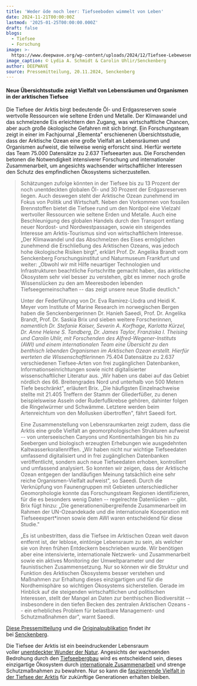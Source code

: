 ```yaml
---
title: 'Weder öde noch leer: Tiefseeboden wimmelt von Leben'
date: 2024-11-21T00:00:00Z
lastmod: '2025-01-25T00:00:00.000Z'
draft: false
blogs:
  - Tiefsee
  - Forschung
image: >-
  https://www.deepwave.org/wp-content/uploads/2024/12/Tiefsee-Lebewesen_Senckenberg_Arktis-980x572.jpg
image_caption: © Lydia A. Schmidt & Carolin Uhlir/Senckenberg
author: DEEPWAVE
source: Pressemitteilung, 20.11.2024, Senckenberg
---
```

#### Neue Übersichtsstudie zeigt Vielfalt von Lebensräumen und Organismen in der arktischen Tiefsee

Die Tiefsee der Arktis birgt bedeutende Öl- und Erdgasreserven sowie wertvolle Ressourcen wie seltene Erden und Metalle. Der Klimawandel und das schmelzende Eis erleichtern den Zugang, was wirtschaftliche Chancen, aber auch große ökologische Gefahren mit sich bringt. Ein Forschungsteam zeigt in einer im Fachjournal „Elementa" erschienenen Übersichtsstudie, dass der Arktische Ozean eine große Vielfalt an Lebensräumen und Organismen aufweist, die teilweise wenig erforscht sind. Hierfür wertete das Team 75.000 Datensätze zu 2.637 Tiefseearten aus. Die Forschenden betonen die Notwendigkeit intensiverer Forschung und internationaler Zusammenarbeit, um angesichts wachsender wirtschaftlicher Interessen den Schutz des empfindlichen Ökosystems sicherzustellen.

> Schätzungen zufolge könnten in der Tiefsee bis zu 13 Prozent der noch unentdeckten globalen Öl- und 30 Prozent der Erdgasreserven liegen. Auch deswegen steht der Arktische Ozean zunehmend im Fokus von Politik und Wirtschaft. Neben den Vorkommen von fossilen Brennstoffen bietet die Tiefsee rund um den Nordpol eine Vielzahl wertvoller Ressourcen wie seltene Erden und Metalle. Auch eine Beschleunigung des globalen Handels durch den Transport entlang neuer Nordost- und Nordwestpassagen, sowie ein steigendes Interesse am Arktis-Tourismus sind von wirtschaftlichem Interesse. „Der Klimawandel und das Abschmelzen des Eises ermöglichen zunehmend die Erschließung des Arktischen Ozeans, was jedoch hohe ökologische Risiken birgt", erklärt Prof. Dr. Angelika Brandt vom Senckenberg Forschungsinstitut und Naturmuseum Frankfurt und weiter: „Obwohl wir mit Hilfe neuartiger Technologien und Infrastrukturen beachtliche Fortschritte gemacht haben, das arktische Ökosystem sehr viel besser zu verstehen, gibt es immer noch große Wissenslücken zu den am Meeresboden lebenden Tiefseegemeinschaften -- das zeigt unsere neue Studie deutlich."
>
> Unter der Federführung von Dr. Eva Ramirez-Llodra und Heidi K. Meyer vom Institute of Marine Research im norwegischen Bergen haben die Senckenbergerinnen Dr. Hanieh Saeedi, Prof. Dr. Angelika Brandt, Prof. Dr. Saskia Brix und sieben weitere Forscher*innen, namentlich Dr. Stefanie Kaiser, Severin A. Korfhage, Karlotta Kürzel, Dr. Anne Helene S. Tandberg, Dr. James Taylor, Franziska I. Theising und Carolin Uhlir, mit Forschenden des Alfred-Wegener-Instituts (AWI) und einem internationalen Team eine Übersicht zu den benthisch lebenden Organismen im Arktischen Ozean erstellt. Hierfür werteten die Wissenschaftler*innen 75.404 Datensätze zu 2.637 verschiedenen Tiefsee-Arten von frei zugänglichen Datenbanken, Informationseinrichtungen sowie nicht digitalisierter wissenschaftlicher Literatur aus. „Wir haben uns dabei auf das Gebiet nördlich des 66. Breitengrades Nord und unterhalb von 500 Metern Tiefe beschränkt", erläutert Brix. „Die häufigsten Einzelnachweise stellte mit 21.405 Treffern der Stamm der Gliederfüßer, zu denen beispielsweise Asseln oder Ruderfußkrebse gehören, dahinter folgen die Ringelwürmer und Schwämme. Letztere werden beim Artenreichtum von den Mollusken übertroffen", fährt Saeedi fort.
>
> Eine Zusammenstellung von Lebensraumkarten zeigt zudem, dass die Arktis eine große Vielfalt an geomorphologischen Strukturen aufweist -- von unterseeischen Canyons und Kontinentalhängen bis hin zu Seebergen und biologisch erzeugten Erhebungen wie ausgedehnten Kaltwasserkorallenriffen. „Wir haben nicht nur wichtige Tiefseedaten umfassend digitalisiert und in frei zugänglichen Datenbanken veröffentlicht, sondern auch neue Tiefseedaten erhoben, kontrolliert und umfassend analysiert. So konnten wir zeigen, dass der Arktische Ozean entgegen der landläufigen Meinung tatsächlich eine sehr reiche Organismen-Vielfalt aufweist", so Saeedi. Durch die Verknüpfung von Faunengruppen mit Gebieten unterschiedlicher Geomorphologie konnte das Forschungsteam Regionen identifizieren, für die es besonders wenig Daten -- regelrechte Datenlücken -- gibt. Brix fügt hinzu: „Die generationenübergreifende Zusammenarbeit im Rahmen der UN-Ozeandekade und die internationale Kooperation mit Tiefseeexpert\*innen sowie dem AWI waren entscheidend für diese Studie."
>
> „Es ist unbestritten, dass die Tiefsee im Arktischen Ozean weit davon entfernt ist, der leblose, eintönige Lebensraum zu sein, als welcher sie von ihren frühen Entdeckern beschrieben wurde. Wir benötigen aber eine intensivierte, internationale Netzwerk- und Zusammenarbeit sowie ein aktives Monitoring der Umweltparameter und der faunistischen Zusammensetzung. Nur so können wir die Struktur und Funktion des Arktischen Ökosystems besser verstehen und Maßnahmen zur Erhaltung dieses einzigartigen und für die Nordhemisphäre so wichtigen Ökosystems sicherstellen. Gerade im Hinblick auf die steigenden wirtschaftlichen und politischen Interessen, stellt der Mangel an Daten zur benthischen Biodiversität -- insbesondere in den tiefen Becken des zentralen Arktischen Ozeans -- ein erhebliches Problem für belastbare Management- und Schutzmaßnahmen dar", warnt Saeedi.

[Diese Pressemitteilung](https://www.senckenberg.de/de/pressemeldungen/weder-oede-noch-leer-tiefseeboden-wimmelt-von-leben/)&nbsp;und die&nbsp;[Originalpublikation](https://online.ucpress.edu/elementa/article/12/1/00140/203384/The-emerging-picture-of-a-diverse-deep-Arctic)&nbsp;findet ihr bei&nbsp;[Senckenberg](https://www.senckenberg.de/).

Die Tiefsee der Arktis ist ein beeindruckender Lebensraum voller&nbsp;[unentdeckter Wunder der Natur](https://www.deepwave.org/tief-durchatmen-der-geheime-stoffwechsel-ethanfressender-archaeen-anaerobe-oxidation/). Angesichts der wachsenden Bedrohung durch den&nbsp;[Tiefseebergbau](https://www.deepwave.org/tiefseebergbau-fuer-einsteigerinnen/)&nbsp;wird es entscheidend sein, dieses einzigartige Ökosystem durch&nbsp;[internationale Zusammenarbeit](https://www.deepwave.org/wwf-neuausrichtung-der-internationalen-meeresbodenbehoerde-dringend-notwendig/)&nbsp;und strenge Schutzmaßnahmen zu bewahren. Nur so kann die&nbsp;[faszinierende Vielfalt in der Tiefsee der Arktis](https://www.deepwave.org/ueppige-schwammgaerten-auf-untersee-bergen-in-der-arktischen-tiefsee-entdeckt/)&nbsp;für zukünftige Generationen erhalten bleiben.